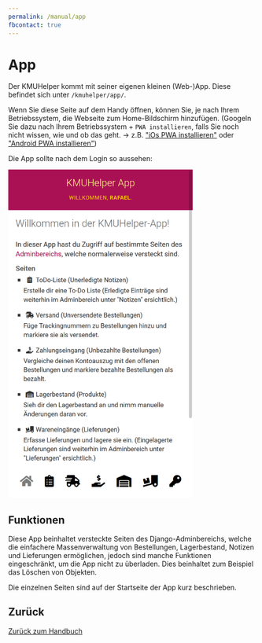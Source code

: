 ```yaml
---
permalink: /manual/app
fbcontact: true
---
```


# App

Der KMUHelper kommt mit seiner eigenen kleinen (Web-)App.
Diese befindet sich unter `/kmuhelper/app/`.

Wenn Sie diese Seite auf dem Handy öffnen, können Sie, je nach Ihrem Betriebssystem, die Webseite zum Home-Bildschirm hinzufügen. (Googeln Sie dazu nach Ihrem Betriebssystem + `PWA installieren`, falls Sie noch nicht wissen, wie und ob das geht. -> z.B. ["iOs PWA installieren"](https://www.google.com/search?q=iOs+PWA+installieren) oder ["Android PWA installieren"](https://www.google.com/search?q=Android+PWA+installieren))

Die App sollte nach dem Login so aussehen:

<img src="../assets/images/screenshots/app_home.png" alt="KMUHelper App - Home" style="max-width: min(375px, 90vw);">

## Funktionen

Diese App beinhaltet versteckte Seiten des Django-Adminbereichs, welche die einfachere Massenverwaltung von Bestellungen, Lagerbestand, Notizen und Lieferungen ermöglichen, jedoch sind manche Funktionen eingeschränkt, um die App nicht zu überladen. Dies beinhaltet zum Beispiel das Löschen von Objekten.

Die einzelnen Seiten sind auf der Startseite der App kurz beschrieben.

## Zurück

[Zurück zum Handbuch](./README.md)

